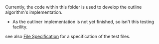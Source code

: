 
Currently, the code within this folder is used to develop the
outline algorithm's implementation.

* As the outliner implementation is not yet finished, so isn't this testing facility.

see also [File Specification](./test-file-spec.md) for a specification of the test files.
